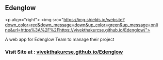 <h2>Edenglow</h2>

<p align="right">
<img src="https://img.shields.io/website?down_color=red&down_message=down&up_color=green&up_message=online&url=https%3A%2F%2Fhttps://vivekthakurcse.github.io/Edenglow/"></p>

A web app for Edenglow Team to manage their project
<h3>Visit Site at : <a href="https://vivekthakurcse.github.io/Edenglow/">vivekthakurcse.github.io/Edenglow</h3>
